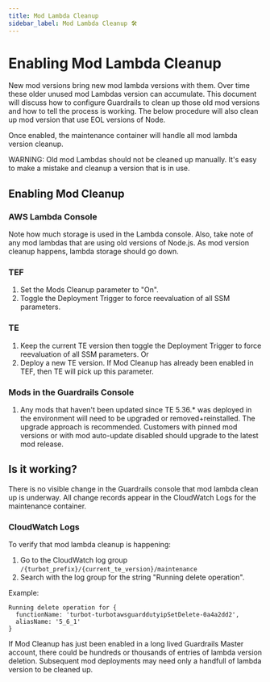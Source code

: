 ```yaml
---
title: Mod Lambda Cleanup
sidebar_label: Mod Lambda Cleanup 🛠
---
```


# Enabling Mod Lambda Cleanup
New mod versions bring new mod lambda versions with them. Over time these older unused mod Lambdas version can accumulate.   This document will discuss how to configure Guardrails to clean up those old mod versions and how to tell the process is working.  The below procedure will also clean up mod version that use EOL versions of Node.

Once enabled, the maintenance container will handle all mod lambda version cleanup.

WARNING: Old mod Lambdas should not be cleaned up manually. It's easy to make a mistake and cleanup a version that is in use.

## Enabling Mod Cleanup
### AWS Lambda Console
Note how much storage is used in the Lambda console. Also, take note of any mod lambdas that are using old versions of Node.js. As mod version cleanup happens, lambda storage should go down.

### TEF
1. Set the Mods Cleanup parameter to "On".
2. Toggle the Deployment Trigger to force reevaluation of all SSM parameters.

### TE
1. Keep the current TE version then toggle the Deployment Trigger to force reevaluation of all SSM parameters.
Or
1. Deploy a new TE version.  If Mod Cleanup has already been enabled in TEF, then TE will pick up this parameter.

### Mods in the Guardrails Console
1. Any mods that haven't been updated since TE 5.36.* was deployed in the environment will need to be upgraded or removed+reinstalled. The upgrade approach is recommended. Customers with pinned mod versions or with mod auto-update disabled should upgrade to the latest mod release.

## Is it working?
There is no visible change in the Guardrails console that mod lambda clean up is underway.  All change records appear in the CloudWatch Logs for the maintenance container.

### CloudWatch Logs

To verify that mod lambda cleanup is happening:
1. Go to the CloudWatch log group `/{turbot_prefix}/{current_te_version}/maintenance`
2. Search with the log group for the string "Running delete operation".

Example:
```
Running delete operation for {
  functionName: 'turbot-turbotawsguarddutyipSetDelete-0a4a2dd2',
  aliasName: '5_6_1'
}
```

If Mod Cleanup has just been enabled in a long lived Guardrails Master account, there could be hundreds or thousands of entries of lambda version deletion.  Subsequent mod deployments may need only a handfull of lambda version to be cleaned up.
